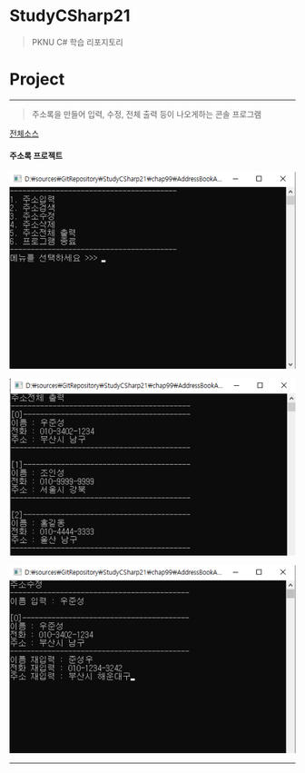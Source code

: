 # StudyCSharp21

> PKNU C# 학습 리포지토리

# Project
---
> 주소록을 만들어 입력, 수정, 전체 출력 등이 나오게하는 콘솔 프로그램 

[전체소스](https://github.com/junseongwoo/StudyCSharp21/tree/main/chap99/AddressBookApp)

#### 주소록 프로젝트

 ![결과1](/chap99/img/result1.png "전체 프로그램")
 
 ![결과2](/chap99/img/result2.png "주소록 출력")
 
 ![결과3](/chap99/img/result3.png "주소록 수정")

-----------------



